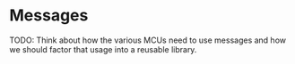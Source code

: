 # Messages

TODO: Think about how the various MCUs need to use messages
and how we should factor that usage into a reusable library.
